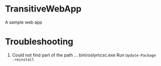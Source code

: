# TransitiveWebApp
A sample web app

# Troubleshooting

1. Could not find part of the path ... bin\roslyn\csc.exe
  Run `Update-Package -reinstall` 

